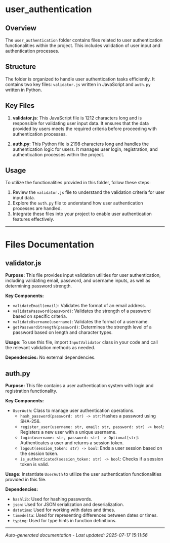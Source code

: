 # user_authentication

## Overview
The `user_authentication` folder contains files related to user authentication functionalities within the project. This includes validation of user input and authentication processes.

## Structure
The folder is organized to handle user authentication tasks efficiently. It contains two key files: `validator.js` written in JavaScript and `auth.py` written in Python.

## Key Files
1. **validator.js**: This JavaScript file is 1212 characters long and is responsible for validating user input data. It ensures that the data provided by users meets the required criteria before proceeding with authentication processes.

2. **auth.py**: This Python file is 2198 characters long and handles the authentication logic for users. It manages user login, registration, and authentication processes within the project.

## Usage
To utilize the functionalities provided in this folder, follow these steps:
1. Review the `validator.js` file to understand the validation criteria for user input data.
2. Explore the `auth.py` file to understand how user authentication processes are handled.
3. Integrate these files into your project to enable user authentication features effectively.

---

# Files Documentation

## validator.js

**Purpose:** This file provides input validation utilities for user authentication, including validating email, password, and username inputs, as well as determining password strength.

**Key Components:**
- `validateEmail(email)`: Validates the format of an email address.
- `validatePassword(password)`: Validates the strength of a password based on specific criteria.
- `validateUsername(username)`: Validates the format of a username.
- `getPasswordStrength(password)`: Determines the strength level of a password based on length and character types.

**Usage:** To use this file, import `InputValidator` class in your code and call the relevant validation methods as needed.

**Dependencies:** No external dependencies.

## auth.py

**Purpose:** This file contains a user authentication system with login and registration functionality.

**Key Components:**
- `UserAuth`: Class to manage user authentication operations.
  - `hash_password(password: str) -> str`: Hashes a password using SHA-256.
  - `register_user(username: str, email: str, password: str) -> bool`: Registers a new user with a unique username.
  - `login(username: str, password: str) -> Optional[str]`: Authenticates a user and returns a session token.
  - `logout(session_token: str) -> bool`: Ends a user session based on the session token.
  - `is_authenticated(session_token: str) -> bool`: Checks if a session token is valid.

**Usage:** Instantiate `UserAuth` to utilize the user authentication functionalities provided in this file.

**Dependencies:** 
- `hashlib`: Used for hashing passwords.
- `json`: Used for JSON serialization and deserialization.
- `datetime`: Used for working with dates and times.
- `timedelta`: Used for representing differences between dates or times.
- `typing`: Used for type hints in function definitions.

---
*Auto-generated documentation - Last updated: 2025-07-17 15:11:56*
